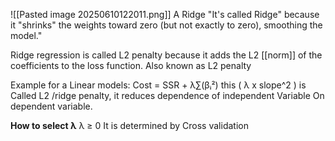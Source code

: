 ![[Pasted image 20250610122011.png]]
A Ridge
"It's called Ridge" because it "shrinks" the weights toward zero (but not exactly to zero), smoothing the model."

Ridge regression is called L2 penalty because it adds the L2 [[norm]] of the coefficients to the loss function. Also known as L2 penalty

Example for a Linear models: 
Cost = SSR + λ∑(βᵢ²)
this ( λ x slope^2 ) is Called L2 /ridge penalty, it reduces dependence of independent Variable On dependent variable.

**How to select λ**
λ ≥ 0
It is determined by Cross validation
